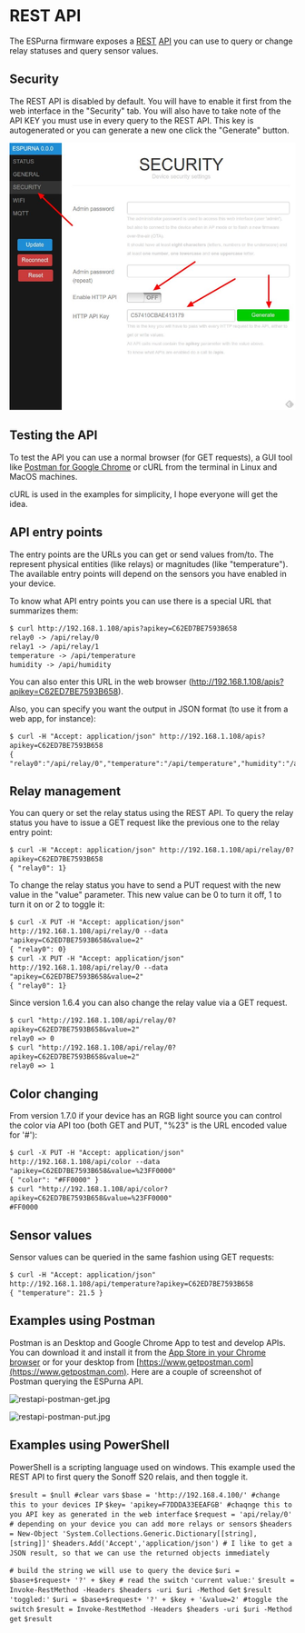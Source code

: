 # REST API

The ESPurna firmware exposes a [REST](https://en.wikipedia.org/wiki/Representational_state_transfer) [API](https://en.wikipedia.org/wiki/Application_programming_interface) you can use to query or change relay statuses and query sensor values.

## Security

The REST API is disabled by default. You will have to enable it first from the web interface in the "Security" tab. You will also have to take note of the API KEY you must use in every query to the REST API. This key is autogenerated or you can generate a new one click the "Generate" button.

![restapi-config.jpeg](images/ui/514708407-restapi-config.jpeg)

## Testing the API

To test the API you can use a normal browser (for GET requests), a GUI tool like [Postman for Google Chrome](https://chrome.google.com/webstore/detail/postman/fhbjgbiflinjbdggehcddcbncdddomop) or cURL from the terminal in Linux and MacOS machines.

cURL is used in the examples for simplicity, I hope everyone will get the idea.

## API entry points

The entry points are the URLs you can get or send values from/to. The represent physical entities (like relays) or magnitudes (like "temperature"). The available entry points will depend on the sensors you have enabled in your device.

To know what API entry points you can use there is a special URL that summarizes them:

```
$ curl http://192.168.1.108/apis?apikey=C62ED7BE7593B658
relay0 -> /api/relay/0
relay1 -> /api/relay/1
temperature -> /api/temperature
humidity -> /api/humidity
```

You can also enter this URL in the web browser (http://192.168.1.108/apis?apikey=C62ED7BE7593B658).

Also, you can specify you want the output in JSON format (to use it from a web app, for instance):

```
$ curl -H "Accept: application/json" http://192.168.1.108/apis?apikey=C62ED7BE7593B658
{ "relay0":"/api/relay/0","temperature":"/api/temperature","humidity":"/api/humidity"}
```

## Relay management

You can query or set the relay status using the REST API. To query the relay status you have to issue a GET request like the previous one to the relay entry point:

```
$ curl -H "Accept: application/json" http://192.168.1.108/api/relay/0?apikey=C62ED7BE7593B658
{ "relay0": 1}
```

To change the relay status you have to send a PUT request with the new value in the "value" parameter. This new value can be 0 to turn it off, 1 to turn it on or 2 to toggle it:

```
$ curl -X PUT -H "Accept: application/json" http://192.168.1.108/api/relay/0 --data "apikey=C62ED7BE7593B658&value=2"
{ "relay0": 0}
$ curl -X PUT -H "Accept: application/json" http://192.168.1.108/api/relay/0 --data "apikey=C62ED7BE7593B658&value=2"
{ "relay0": 1}
```

Since version 1.6.4 you can also change the relay value via a GET request.

```
$ curl "http://192.168.1.108/api/relay/0?apikey=C62ED7BE7593B658&value=2"
relay0 => 0
$ curl "http://192.168.1.108/api/relay/0?apikey=C62ED7BE7593B658&value=2"
relay0 => 1
```

## Color changing

From version 1.7.0 if your device has an RGB light source you can control the color via API too (both GET and PUT, "%23" is the URL encoded value for '#'):

```
$ curl -X PUT -H "Accept: application/json" http://192.168.1.108/api/color --data "apikey=C62ED7BE7593B658&value=%23FF0000"
{ "color": "#FF0000" }
$ curl "http://192.168.1.108/api/color?apikey=C62ED7BE7593B658&value=%23FF0000"
#FF0000
```

## Sensor values

Sensor values can be queried in the same fashion using GET requests:

```
$ curl -H "Accept: application/json" http://192.168.1.108/api/temperature?apikey=C62ED7BE7593B658
{ "temperature": 21.5 }
```

## Examples using Postman

Postman is an Desktop and Google Chrome App to test and develop APIs. You can download it and install it from the [App Store in your Chrome browser](https://chrome.google.com/webstore/detail/postman/fhbjgbiflinjbdggehcddcbncdddomop) or for your desktop from [https://www.getpostman.com](https://www.getpostman.com). Here are a couple of screenshot of Postman querying the ESPurna API.

![restapi-postman-get.jpg](https://bitbucket.org/repo/KBydAy/images/2328163916-restapi-postman-get.jpg)

![restapi-postman-put.jpg](https://bitbucket.org/repo/KBydAy/images/1149634726-restapi-postman-put.jpg)

## Examples using PowerShell

PowerShell is a scripting language used on windows. This example used the REST API to first query the Sonoff S20 relais, and then toggle it.

`$result = $null #clear vars`
`$base = 'http://192.168.4.100/' #change this to your devices IP`
`$key= 'apikey=F7DDDA33EEAFGB' #chaqnge this to you API key as generated in the web interface`
`$request = 'api/relay/0' # depending on your device you can add more relays or sensors`
`$headers = New-Object 'System.Collections.Generic.Dictionary[[string],[string]]'`
`$headers.Add('Accept','application/json') # I like to get a JSON result, so that we can use the returned objects immediately`

`# build the string we will use to query the device`
`$uri = $base+$request+ '?' + $key # read the switch`
`'current value:'`
`$result = Invoke-RestMethod -Headers $headers -uri $uri -Method Get`
`$result`
`'toggled:'`
`$uri = $base+$request+ '?' + $key + '&value=2' #toggle the switch`
`$result = Invoke-RestMethod -Headers $headers -uri $uri -Method get`
`$result`
